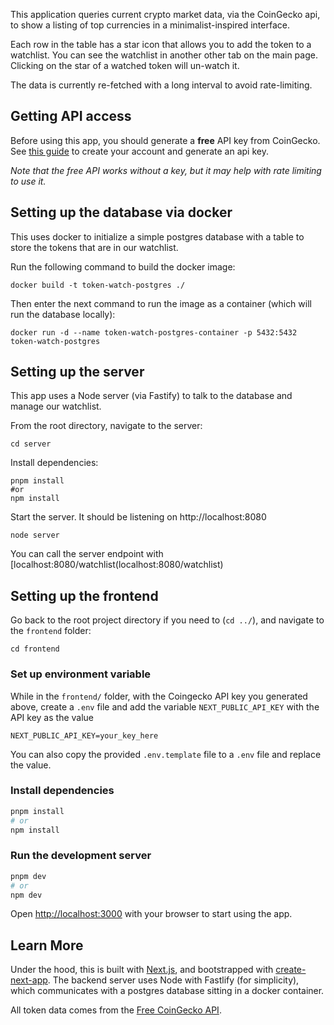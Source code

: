 This application queries current crypto market data, via the CoinGecko api, to show a listing of top currencies in a
minimalist-inspired interface.

Each row in the table has a star icon that allows you to add the token to a watchlist. You can see the watchlist in
another other tab on the main page. Clicking on the star of a watched token will un-watch it.

The data is currently re-fetched with a long interval to avoid rate-limiting.

## Getting API access

Before using this app, you should generate a **free** API key from CoinGecko.
See [this guide](https://support.coingecko.com/hc/en-us/articles/21880397454233-User-Guide-How-to-sign-up-for-CoinGecko-Demo-API-and-generate-an-API-key)
to create your account and generate an api key.

_Note that the free API works without a key, but it may help with rate limiting to use it._

## Setting up the database via docker

This uses docker to initialize a simple postgres database with a table to store the tokens that are in our watchlist.

Run the following command to build the docker image:

```shell
docker build -t token-watch-postgres ./
```

Then enter the next command to run the image as a container (which will run the database locally):

```shell
docker run -d --name token-watch-postgres-container -p 5432:5432 token-watch-postgres
```

## Setting up the server

This app uses a Node server (via Fastify) to talk to the database and manage our watchlist.

From the root directory, navigate to the server:

```shell
cd server
```

Install dependencies:

```shell
pnpm install
#or
npm install
```

Start the server. It should be listening on http://localhost:8080

```shell
node server
```

You can call the server endpoint with [localhost:8080/watchlist(localhost:8080/watchlist)

## Setting up the frontend

Go back to the root project directory if you need to (`cd ../`), and navigate to the `frontend` folder:

```shell
cd frontend
```

### Set up environment variable

While in the `frontend/` folder, with the Coingecko API key you generated above, create a `.env` file and add the
variable `NEXT_PUBLIC_API_KEY` with the API key
as the value

```dotenv
NEXT_PUBLIC_API_KEY=your_key_here
```

You can also copy the provided `.env.template` file to a `.env` file and replace the value.

### Install dependencies

```bash
pnpm install
# or
npm install

```

### Run the development server

```bash
pnpm dev
# or
npm dev

```

Open [http://localhost:3000](http://localhost:3000) with your browser to start using the app.

## Learn More

Under the hood, this is built with [Next.js](https://nextjs.org/), and bootstrapped
with [create-next-app](https://nextjs.org/docs/app/getting-started/installation).
The backend server uses Node with Fastlify (for simplicity), which communicates with a postgres database sitting
in a docker container.

All token data comes from the [Free CoinGecko API](https://docs.coingecko.com/v3.0.1/reference/introduction).
